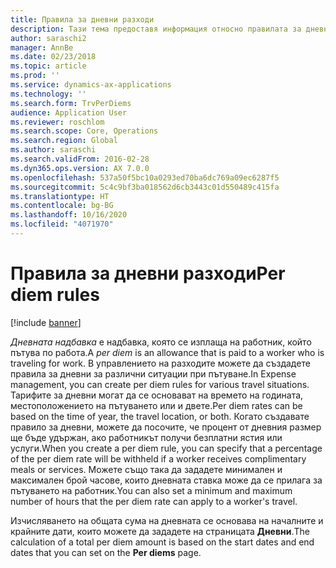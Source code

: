 ```yaml
---
title: Правила за дневни разходи
description: Тази тема предоставя информация относно правилата за дневни разходи.
author: saraschi2
manager: AnnBe
ms.date: 02/23/2018
ms.topic: article
ms.prod: ''
ms.service: dynamics-ax-applications
ms.technology: ''
ms.search.form: TrvPerDiems
audience: Application User
ms.reviewer: roschlom
ms.search.scope: Core, Operations
ms.search.region: Global
ms.author: saraschi
ms.search.validFrom: 2016-02-28
ms.dyn365.ops.version: AX 7.0.0
ms.openlocfilehash: 537a50f5bc10a0293ed70ba6dc769a09ec6287f5
ms.sourcegitcommit: 5c4c9bf3ba018562d6cb3443c01d550489c415fa
ms.translationtype: HT
ms.contentlocale: bg-BG
ms.lasthandoff: 10/16/2020
ms.locfileid: "4071970"
---
```

# <a name="per-diem-rules"></a><span data-ttu-id="9391e-103">Правила за дневни разходи</span><span class="sxs-lookup"><span data-stu-id="9391e-103">Per diem rules</span></span>

[!include [banner](../includes/banner.md)]

<span data-ttu-id="9391e-104">*Дневната надбавка* е надбавка, която се изплаща на работник, който пътува по работа.</span><span class="sxs-lookup"><span data-stu-id="9391e-104">A *per diem* is an allowance that is paid to a worker who is traveling for work.</span></span> <span data-ttu-id="9391e-105">В управлението на разходите можете да създадете правила за дневни за различни ситуации при пътуване.</span><span class="sxs-lookup"><span data-stu-id="9391e-105">In Expense management, you can create per diem rules for various travel situations.</span></span> <span data-ttu-id="9391e-106">Тарифите за дневни могат да се основават на времето на годината, местоположението на пътуването или и двете.</span><span class="sxs-lookup"><span data-stu-id="9391e-106">Per diem rates can be based on the time of year, the travel location, or both.</span></span> <span data-ttu-id="9391e-107">Когато създавате правило за дневни, можете да посочите, че процент от дневния размер ще бъде удържан, ако работникът получи безплатни ястия или услуги.</span><span class="sxs-lookup"><span data-stu-id="9391e-107">When you create a per diem rule, you can specify that a percentage of the per diem rate will be withheld if a worker receives complimentary meals or services.</span></span> <span data-ttu-id="9391e-108">Можете също така да зададете минимален и максимален брой часове, които дневната ставка може да се прилага за пътуването на работник.</span><span class="sxs-lookup"><span data-stu-id="9391e-108">You can also set a minimum and maximum number of hours that the per diem rate can apply to a worker's travel.</span></span>

<span data-ttu-id="9391e-109">Изчисляването на общата сума на дневната се основава на началните и крайните дати, които можете да зададете на страницата **Дневни**.</span><span class="sxs-lookup"><span data-stu-id="9391e-109">The calculation of a total per diem amount is based on the start dates and end dates that you can set on the **Per diems** page.</span></span>
